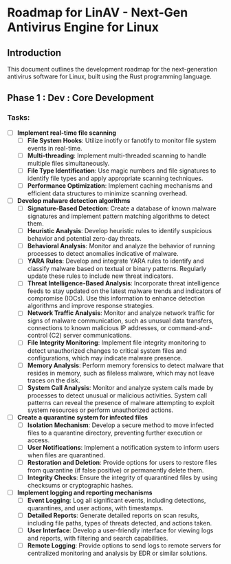 # Roadmap for LinAV - Next-Gen Antivirus Engine for Linux

## Introduction
This document outlines the development roadmap for the next-generation antivirus software for Linux, built using the Rust programming language.

## Phase 1 : Dev : Core Development

### Tasks:

- [ ] **Implement real-time file scanning**
  - [ ] **File System Hooks**: Utilize inotify or fanotify to monitor file system events in real-time.
  - [ ] **Multi-threading**: Implement multi-threaded scanning to handle multiple files simultaneously.
  - [ ] **File Type Identification**: Use magic numbers and file signatures to identify file types and apply appropriate scanning techniques.
  - [ ] **Performance Optimization**: Implement caching mechanisms and efficient data structures to minimize scanning overhead.

- [ ] **Develop malware detection algorithms**
  - [ ] **Signature-Based Detection**: Create a database of known malware signatures and implement pattern matching algorithms to detect them.
  - [ ] **Heuristic Analysis**: Develop heuristic rules to identify suspicious behavior and potential zero-day threats.
  - [ ] **Behavioral Analysis**: Monitor and analyze the behavior of running processes to detect anomalies indicative of malware.
  - [ ] **YARA Rules**: Develop and integrate YARA rules to identify and classify malware based on textual or binary patterns. Regularly update these rules to include new threat indicators.
  - [ ] **Threat Intelligence-Based Analysis**: Incorporate threat intelligence feeds to stay updated on the latest malware trends and indicators of compromise (IOCs). Use this information to enhance detection algorithms and improve response strategies.
  - [ ] **Network Traffic Analysis**: Monitor and analyze network traffic for signs of malware communication, such as unusual data transfers, connections to known malicious IP addresses, or command-and-control (C2) server communications.
  - [ ] **File Integrity Monitoring**: Implement file integrity monitoring to detect unauthorized changes to critical system files and configurations, which may indicate malware presence.
  - [ ] **Memory Analysis**: Perform memory forensics to detect malware that resides in memory, such as fileless malware, which may not leave traces on the disk.
  - [ ] **System Call Analysis**: Monitor and analyze system calls made by processes to detect unusual or malicious activities. System call patterns can reveal the presence of malware attempting to exploit system resources or perform unauthorized actions.

- [ ] **Create a quarantine system for infected files**
  - [ ] **Isolation Mechanism**: Develop a secure method to move infected files to a quarantine directory, preventing further execution or access.
  - [ ] **User Notifications**: Implement a notification system to inform users when files are quarantined.
  - [ ] **Restoration and Deletion**: Provide options for users to restore files from quarantine (if false positive) or permanently delete them.
  - [ ] **Integrity Checks**: Ensure the integrity of quarantined files by using checksums or cryptographic hashes.

- [ ] **Implement logging and reporting mechanisms**
  - [ ] **Event Logging**: Log all significant events, including detections, quarantines, and user actions, with timestamps.
  - [ ] **Detailed Reports**: Generate detailed reports on scan results, including file paths, types of threats detected, and actions taken.
  - [ ] **User Interface**: Develop a user-friendly interface for viewing logs and reports, with filtering and search capabilities.
  - [ ] **Remote Logging**: Provide options to send logs to remote servers for centralized monitoring and analysis by EDR or similar solutions.
